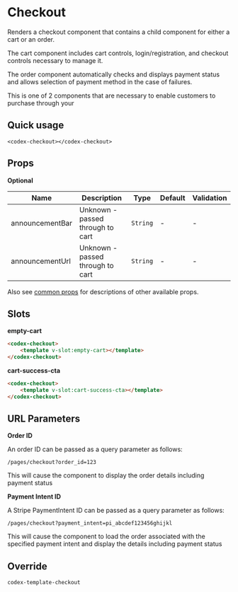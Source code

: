 # Checkout

Renders a checkout component that contains a child component for either a cart or an order.

The cart component includes cart controls, login/registration, and checkout controls necessary to manage it.

The order component automatically checks and displays payment status and allows selection of payment method in the case of failures.

This is one of 2 components that are necessary to enable customers to purchase through your 

## Quick usage

```vue
<codex-checkout></codex-checkout>
```

## Props

**Optional**

| Name | Description | Type | Default | Validation |
| - | - | - | - | - |
| announcementBar | Unknown - passed through to cart | `String` | - | - |
| announcementUrl | Unknown - passed through to cart | `String` | - | - |

Also see [common props](./shared/CommonProps.md) for descriptions of other available props.


## Slots

**empty-cart**

```html
<codex-checkout>
	<template v-slot:empty-cart></template>
</codex-checkout>
```

**cart-success-cta**

```html
<codex-checkout>
	<template v-slot:cart-success-cta></template>
</codex-checkout>
```



## URL Parameters

**Order ID**

An order ID can be passed as a query parameter as follows:

`/pages/checkout?order_id=123`

This will cause the component to display the order details including payment status

**Payment Intent ID**

A Stripe PaymentIntent ID can be passed as a query parameter as follows:

`/pages/checkout?payment_intent=pi_abcdef123456ghijkl`

This will cause the component to load the order associated with the specified payment intent and display the details including payment status

## Override

`
codex-template-checkout
`
